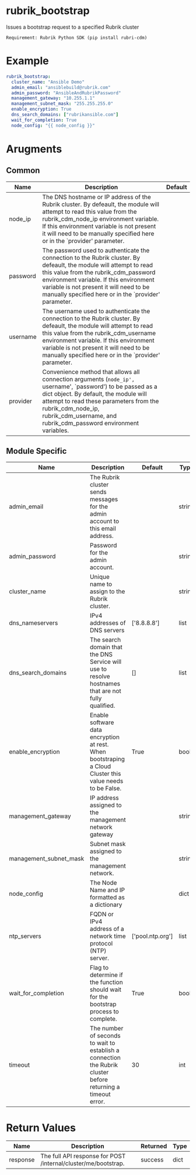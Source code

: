# rubrik_bootstrap    

Issues a bootstrap request to a specified Rubrik cluster

`Requirement: Rubrik Python SDK (pip install rubri-cdm)`

# Example

```yaml
rubrik_bootstrap:
  cluster_name: "Ansible Demo"
  admin_email: "ansiblebuild@rubrik.com"
  admin_password: "AnsibleAndRubrikPassword"
  management_gateway: "10.255.1.1"
  management_subnet_mask: "255.255.255.0"
  enable_encryption: True
  dns_search_domains: ["rubrikansible.com"]
  wait_for_completion: True
  node_config: "{{ node_config }}"
```

# Arugments

## Common

| Name     | Description                                                                                                                                                                                                                                                                                               | Default |
|----------|-----------------------------------------------------------------------------------------------------------------------------------------------------------------------------------------------------------------------------------------------------------------------------------------------------------|---------|
| node_ip  | The DNS hostname or IP address of the Rubrik cluster. By defeault, the module will attempt to read this value from the rubrik_cdm_node_ip environment variable. If this environment variable is not present it will need to be manually specified here or in the `provider' parameter.                    |         |
| password | The password used to authenticate the connection to the Rubrik cluster. By defeault, the module will attempt to read this value from the rubrik_cdm_password environment variable. If this environment variable is not present it will need to be manually specified here or in the `provider' parameter. |         |
| username | The username used to authenticate the connection to the Rubrik cluster. By defeault, the module will attempt to read this value from the rubrik_cdm_username environment variable. If this environment variable is not present it will need to be manually specified here or in the `provider' parameter. |         |
| provider | Convenience method that allows all connection arguments (`node_ip', `username', `password') to be passed as a dict object. By default, the module will attempt to read these parameters from the rubrik_cdm_node_ip, rubrik_cdm_username, and rubrik_cdm_password environment variables.                  |         |


## Module Specific

| Name                   | Description                                                                                                  | Default          | Type   | Choices | Mandatory | Aliases |
|------------------------|--------------------------------------------------------------------------------------------------------------|------------------|--------|---------|-----------|---------|
| admin_email            | The Rubrik cluster sends messages for the admin account to this email address.                               |                  | string |         | true      |         |
| admin_password         | Password for the admin account.                                                                              |                  | string |         | true      |         |
| cluster_name           | Unique name to assign to the Rubrik cluster.                                                                 |                  | string |         | true      |         |
| dns_nameservers        | IPv4 addresses of DNS servers                                                                                | ['8.8.8.8']      | list   |         |           |         |
| dns_search_domains     | The search domain that the DNS Service will use to resolve hostnames that are not fully qualified.           | []               | list   |         |           |         |
| enable_encryption      | Enable software data encryption at rest. When bootstraping a Cloud Cluster this value needs to be False.     | True             | bool   |         |           |         |
| management_gateway     | IP address assigned to the management network gateway                                                        |                  | string |         | true      |         |
| management_subnet_mask | Subnet mask assigned to the management network.                                                              |                  | string |         | true      |         |
| node_config            | The Node Name and IP formatted as a dictionary                                                               |                  | dict   |         | true      |         |
| ntp_servers            | FQDN or IPv4 address of a network time protocol (NTP) server.                                                | ['pool.ntp.org'] | list   |         |           |         |
| wait_for_completion    | Flag to determine if the function should wait for the bootstrap process to complete.                         | True             | bool   |         |           |         |
| timeout                | The number of seconds to wait to establish a connection the Rubrik cluster before returning a timeout error. | 30               | int    |         |           |         |

# Return Values

| Name     | Description                                                    | Returned | Type |
|----------|----------------------------------------------------------------|----------|------|
| response | The full API response for POST /internal/cluster/me/bootstrap. | success  | dict |


